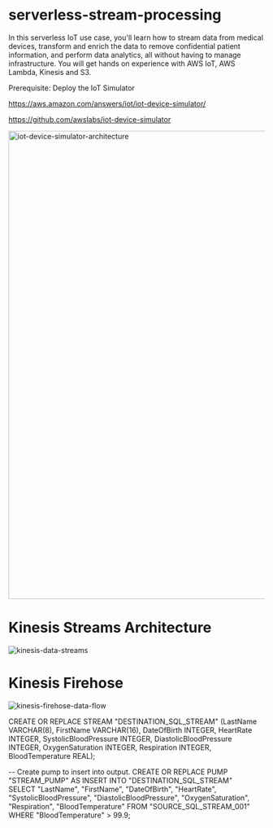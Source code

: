# serverless-stream-processing
In this serverless IoT use case, you'll learn how to stream data from medical devices, transform and enrich the data to remove confidential patient information, and perform data analytics, all without having to manage infrastructure. You will get hands on experience with AWS IoT, AWS Lambda, Kinesis and S3.

Prerequisite: Deploy the IoT Simulator

  https://aws.amazon.com/answers/iot/iot-device-simulator/
  

  https://github.com/awslabs/iot-device-simulator
  
  <img width="920" alt="iot-device-simulator-architecture" src="https://user-images.githubusercontent.com/37228603/48860846-a5a19c80-ed87-11e8-9bae-f2a19f0c7fc1.png">
  


# Kinesis Streams Architecture



![kinesis-data-streams](https://user-images.githubusercontent.com/37228603/48951352-dd355380-ef03-11e8-8b13-a44d20746fd5.png)





# Kinesis Firehose

![kinesis-firehose-data-flow](https://user-images.githubusercontent.com/37228603/48960176-4632c080-ef30-11e8-988e-355b6b2f663a.png)



CREATE OR REPLACE STREAM "DESTINATION_SQL_STREAM" 
  (LastName VARCHAR(8), FirstName VARCHAR(16), DateOfBirth INTEGER, HeartRate INTEGER, SystolicBloodPressure INTEGER, DiastolicBloodPressure INTEGER, OxygenSaturation INTEGER, Respiration INTEGER, BloodTemperature REAL);
 
-- Create pump to insert into output. 
CREATE OR REPLACE PUMP "STREAM_PUMP" AS 
   INSERT INTO "DESTINATION_SQL_STREAM"  
      SELECT "LastName", "FirstName", "DateOfBirth", "HeartRate", "SystolicBloodPressure", "DiastolicBloodPressure", "OxygenSaturation", "Respiration", "BloodTemperature"
      FROM "SOURCE_SQL_STREAM_001"
      WHERE "BloodTemperature" > 99.9;
